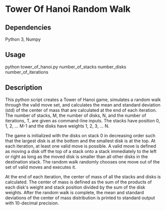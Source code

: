 # Tower Of Hanoi Random Walk

## Dependencies
Python 3, Numpy

## Usage
python tower_of_hanoi.py number_of_stacks number_disks number_of_iterations

## Description
This python script creates a Tower of Hanoi game, simulates a random walk through the valid move set, and calculates the mean and standard deviation (std) of the center of mass that are calculated at the end of each iteration. The number of stacks, M, the number of disks, N, and the number of iterations, T, are given as command-line inputs. The stacks have position 0, 1, 2, ... M-1 and the disks have weights 1, 2, 3, ... N. 

The game is initialized with the disks on stack 0 in decreasing order such that the largest disk is at the bottom and the smallest disk is at the top. At each iteration, at least one valid move is possible. A valid move is defined as moving a disk off the top of a stack onto a stack immediately to the left or right as long as the moved disk is smaller than all other disks in the destination stack. The random walk randomly chooses one move out of the set of valid moves and executes it.

At the end of each iteration, the center of mass of all the stacks and disks is calculated. The center of mass is defined as the sum of the products of each disk's weight and stack position divided by the sum of the disk weights. After the random walk is complete, the mean and standard deviations of the center of mass distribution is printed to standard output with 10-decimal precision.
